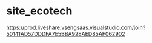 # site_ecotech
https://prod.liveshare.vsengsaas.visualstudio.com/join?50141AD57DDDFA7E5BBA92EAED85AF062902
